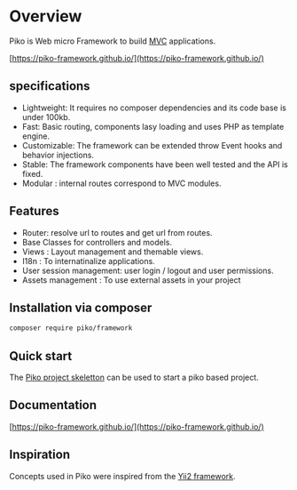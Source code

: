 # Overview

Piko is Web micro Framework to build [MVC](https://en.wikipedia.org/wiki/Model%E2%80%93view%E2%80%93controller)
applications.

[https://piko-framework.github.io/](https://piko-framework.github.io/)

## specifications

 - Lightweight: It requires no composer dependencies and its code base is under 100kb.
 - Fast: Basic routing, components lasy loading and uses PHP as template engine.
 - Customizable: The framework can be extended throw Event hooks and behavior injections.
 - Stable: The framework components have been well tested and the API is fixed.
 - Modular : internal routes correspond to MVC modules.

## Features

 - Router: resolve url to routes and get url from routes.
 - Base Classes for controllers and models.
 - Views : Layout management and themable views.
 - I18n : To internatinalize applications.
 - User session management: user login / logout and user permissions.
 - Assets management : To use external assets in your project

## Installation via composer

```bash
composer require piko/framework
```

## Quick start

The [Piko project skeletton](https://github.com/piko-framework/piko-project) can be used to start a piko based project.

## Documentation

[https://piko-framework.github.io/](https://piko-framework.github.io/)

## Inspiration

Concepts used in Piko were inspired from the [Yii2 framework](https://www.yiiframework.com/).
